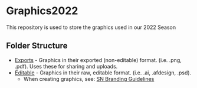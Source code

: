 # Graphics2022

This repository is used to store the graphics used in our 2022 Season

## Folder Structure

- [Exports](Exports/README.md) - Graphics in their exported (non-editable) format. (i.e. .png, .pdf). Uses these for sharing and uploads.
- [Editable](Editable/README.md) - Graphics in their raw, editable format. (i.e. .ai, .afdesign, .psd).
  - When creating graphics, see: [SN Branding Guidelines](https://github.com/FRCTeam3255/GraphicsYearly/blob/main/README.md#branding-guide)

